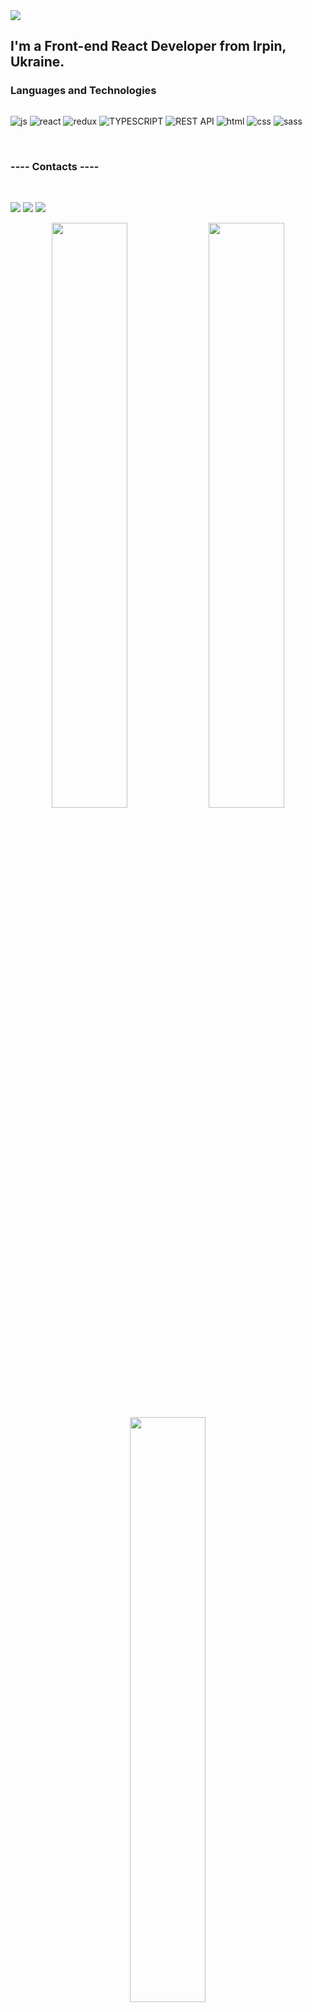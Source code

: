 <img src="https://i.ibb.co/QNSRsQg/Frame-11.png"/>

<h2>I'm a <b>Front-end React Developer</b> from Irpin, Ukraine.</h2>

<h3> Languages and Technologies </h3>

<div style="display: flex">

 <img src="https://camo.githubusercontent.com/f5a4977b3c10ea6a3ef87a3c51e61a1c201a895c99a6c9c74a9d3efe508cd8bb/68747470733a2f2f696d672e736869656c64732e696f2f62616467652f2d4a6176615363726970742d3039303930393f7374796c653d666f722d7468652d6261646765266c6f676f3d4a617661536372697074" alt="js" /> <img src="https://camo.githubusercontent.com/3fdfe4bbd316e7b1faff3c5e68c49a9eb345536c6629208d1838ab3b5226c95f/68747470733a2f2f696d672e736869656c64732e696f2f62616467652f2d52656163744a732d3039303930393f7374796c653d666f722d7468652d6261646765266c6f676f3d5265616374" alt="react" /> <img src="https://camo.githubusercontent.com/9f26f7e3ea9c5376fd255ee200fd783e4286ddf774a02c98a32edd96ef8c0859/68747470733a2f2f696d672e736869656c64732e696f2f62616467652f2d52656475782d3039303930393f7374796c653d666f722d7468652d6261646765266c6f676f3d5265647578" alt="redux" /> <img src="https://camo.githubusercontent.com/def5d6350e4f795ec1907b661fcfb9812c5ef776704854463af2f775ec49b2f4/68747470733a2f2f696d672e736869656c64732e696f2f62616467652f2d547970655363726970742d3039303930393f7374796c653d666f722d7468652d6261646765266c6f676f3d54797065536372697074" alt="TYPESCRIPT" /> <img src="https://camo.githubusercontent.com/d5488fa238ffa68e4e048ce66c15c51e6c74cded0ea57a974faac87f82c9da52/68747470733a2f2f696d672e736869656c64732e696f2f62616467652f2d524553542532304150492d3039303930393f7374796c653d666f722d7468652d6261646765" alt="REST API" /> <img src="https://camo.githubusercontent.com/7ee985b72550da31d0ba91bf068f433f761dba9f90efe8f8102ffd851ce5e166/68747470733a2f2f696d672e736869656c64732e696f2f62616467652f2d48544d4c2d3039303930393f7374796c653d666f722d7468652d6261646765266c6f676f3d68746d6c35" alt="html" /> <img src="https://camo.githubusercontent.com/16c50c96d49a2263de9fc316615341af0ef1aeae5dd7753638c0b5d4f815d14c/68747470733a2f2f696d672e736869656c64732e696f2f62616467652f2d4353532d3039303930393f7374796c653d666f722d7468652d6261646765266c6f676f3d63737333" alt="css" /> <img src="https://img.shields.io/badge/SASS-262626?style=for-the-badge&logo=sass" alt="sass" />
</div>
<div></div>
 <br/>

<h3>---- Contacts ----</h3>

<div></div>
<br/>

<a href="https://www.instagram.com/webshark.dev/"><img src="https://img.shields.io/badge/INSTAGRAM-262626?style=for-the-badge&logo=instagram"/></a>
<a href="mailto:alexey.bortnytskyi@gmail.com"><img src="https://img.shields.io/badge/GMAIL-262626?style=for-the-badge&logo=gmail"/></a>
<a href="https://t.me/websharkdev"><img src="https://img.shields.io/badge/TELEGRAM-262626?style=for-the-badge&logo=telegram"/></a>

<p align="center">
  <img width="49%" src="https://github-readme-stats.vercel.app/api?username=websharkdev&show_icons=true&theme=blood" />
  <img width="49%" src="https://github-readme-streak-stats.herokuapp.com/?user=websharkdev&theme=blood" />
  <img width="49%" src="https://github-readme-stats.vercel.app/api/top-langs/?username=websharkdev&layout=compact" />
</p>

